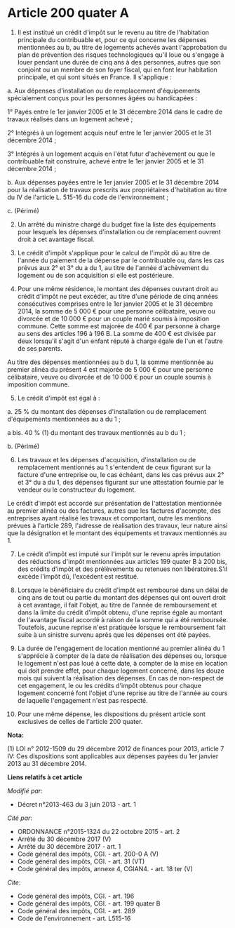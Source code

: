 # Article 200 quater A

1. Il est institué un crédit d'impôt sur le revenu au titre de l'habitation principale du contribuable et, pour ce qui
concerne les dépenses mentionnées au b, au titre de logements achevés avant l'approbation du plan de prévention des risques
technologiques qu'il loue ou s'engage à louer pendant une durée de cinq ans à des personnes, autres que son conjoint ou un
membre de son foyer fiscal, qui en font leur habitation principale, et qui sont situés en France. Il s'applique : 

a. Aux dépenses d'installation ou de remplacement d'équipements spécialement conçus pour les personnes âgées ou
handicapées : 

1° Payés entre le 1er janvier 2005 et le 31 décembre 2014 dans le cadre de travaux réalisés dans un logement achevé ; 

2° Intégrés à un logement acquis neuf entre le 1er janvier 2005 et le 31 décembre 2014 ; 

3° Intégrés à un logement acquis en l'état futur d'achèvement ou que le contribuable fait construire, achevé entre le 1er
janvier 2005 et le 31 décembre 2014 ; 

b. Aux dépenses payées entre le 1er janvier 2005 et le 31 décembre 2014 pour la réalisation de travaux prescrits aux
propriétaires d'habitation au titre du IV de l'article L. 515-16 du code de l'environnement ; 

c. (Périmé) 

2. Un arrêté du ministre chargé du budget fixe la liste des équipements pour lesquels les dépenses d'installation ou de
remplacement ouvrent droit à cet avantage fiscal. 

3. Le crédit d'impôt s'applique pour le calcul de l'impôt dû au titre de l'année du paiement de la dépense par le
contribuable ou, dans les cas prévus aux 2° et 3° du a du 1, au titre de l'année d'achèvement du logement ou de son
acquisition si elle est postérieure. 

4. Pour une même résidence, le montant des dépenses ouvrant droit au crédit d'impôt ne peut excéder, au titre d'une période
de cinq années consécutives comprises entre le 1er janvier 2005 et le 31 décembre 2014, la somme de 5 000 € pour une personne
célibataire, veuve ou divorcée et de 10 000 € pour un couple marié soumis à imposition commune. Cette somme est majorée de
400 € par personne à charge au sens des articles 196 à 196 B. La somme de 400 € est divisée par deux lorsqu'il s'agit d'un
enfant réputé à charge égale de l'un et l'autre de ses parents.

Au titre des dépenses mentionnées au b du 1, la somme mentionnée au premier alinéa du présent 4 est majorée de 5 000 € pour
une personne célibataire, veuve ou divorcée et de 10 000 € pour un couple soumis à imposition commune. 

5. Le crédit d'impôt est égal à : 

a. 25 % du montant des dépenses d'installation ou de remplacement d'équipements mentionnées au a du 1 ; 

a bis. 40 % (1) du montant des travaux mentionnés au b du 1 ; 

b. (Périmé)

6. Les travaux et les dépenses d'acquisition, d'installation ou de remplacement mentionnés au 1 s'entendent de ceux figurant
sur la facture d'une entreprise ou, le cas échéant, dans les cas prévus aux 2° et 3° du a du 1, des dépenses figurant sur une
attestation fournie par le vendeur ou le constructeur du logement. 

Le crédit d'impôt est accordé sur présentation de l'attestation mentionnée au premier alinéa ou des factures, autres que les
factures d'acompte, des entreprises ayant réalisé les travaux et comportant, outre les mentions prévues à l'article 289,
l'adresse de réalisation des travaux, leur nature ainsi que la désignation et le montant des équipements et travaux
mentionnés au 1.

7. Le crédit d'impôt est imputé sur l'impôt sur le revenu après imputation des réductions d'impôt mentionnées aux articles
199 quater B à 200 bis, des crédits d'impôt et des prélèvements ou retenues non libératoires.S'il excède l'impôt dû,
l'excédent est restitué. 

8. Lorsque le bénéficiaire du crédit d'impôt est remboursé dans un délai de cinq ans de tout ou partie du montant des
dépenses qui ont ouvert droit à cet avantage, il fait l'objet, au titre de l'année de remboursement et dans la limite du
crédit d'impôt obtenu, d'une reprise égale au montant de l'avantage fiscal accordé à raison de la somme qui a été remboursée.
Toutefois, aucune reprise n'est pratiquée lorsque le remboursement fait suite à un sinistre survenu après que les dépenses
ont été payées.

9. La durée de l'engagement de location mentionné au premier alinéa du 1 s'apprécie à compter de la date de réalisation des
dépenses ou, lorsque le logement n'est pas loué à cette date, à compter de la mise en location qui doit prendre effet, pour
chaque logement concerné, dans les douze mois qui suivent la réalisation des dépenses. En cas de non-respect de cet
engagement, le ou les crédits d'impôt obtenus pour chaque logement concerné font l'objet d'une reprise au titre de l'année au
cours de laquelle l'engagement n'est pas respecté. 

10. Pour une même dépense, les dispositions du présent article sont exclusives de celles de l'article 200 quater.

**Nota:**

(1) LOI n° 2012-1509 du 29 décembre 2012 de finances pour 2013, article 7 IV: Ces dispositions sont applicables aux dépenses
payées du 1er janvier 2013 au 31 décembre 2014.

**Liens relatifs à cet article**

_Modifié par_:

  - Décret n°2013-463 du 3 juin 2013 - art. 1

_Cité par_:

  - ORDONNANCE n°2015-1324 du 22 octobre 2015 - art. 2
  - Arrêté du 30 décembre 2017 (V)
  - Arrêté du 30 décembre 2017 - art. 1
  - Code général des impôts, CGI. - art. 200-0 A (V)
  - Code général des impôts, CGI. - art. 31 (VT)
  - Code général des impôts, annexe 4, CGIAN4. - art. 18 ter (V)

_Cite_:

  - Code général des impôts, CGI. - art. 196
  - Code général des impôts, CGI. - art. 199 quater B
  - Code général des impôts, CGI. - art. 289
  - Code de l'environnement - art. L515-16

